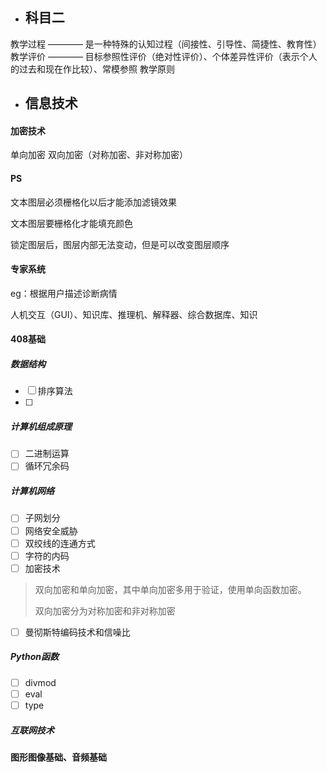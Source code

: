 - ## 科目二

教学过程 ———— 是一种特殊的认知过程（间接性、引导性、简捷性、教育性）
教学评价 ———— 目标参照性评价（绝对性评价）、个体差异性评价（表示个人的过去和现在作比较）、常模参照
教学原则



- ## 信息技术


#### 加密技术
单向加密
双向加密（对称加密、非对称加密）

#### PS

文本图层必须栅格化以后才能添加滤镜效果

文本图层要栅格化才能填充颜色

锁定图层后，图层内部无法变动，但是可以改变图层顺序

#### 专家系统

eg：根据用户描述诊断病情

人机交互（GUI）、知识库、推理机、解释器、综合数据库、知识

#### 408基础
##### 数据结构

- [ ] 排序算法
- [ ] 


##### 计算机组成原理

- [ ] 二进制运算
- [ ] 循环冗余码

##### 计算机网络

- [ ] 子网划分
- [ ] 网络安全威胁
- [ ] 双绞线的连通方式
- [ ] 字符的内码
- [ ] 加密技术

> 双向加密和单向加密，其中单向加密多用于验证，使用单向函数加密。
>
> 双向加密分为对称加密和非对称加密

- [ ] 曼彻斯特编码技术和信噪比

##### Python函数

- [ ] divmod
- [ ] eval
- [ ] type

##### 互联网技术





#### 图形图像基础、音频基础








